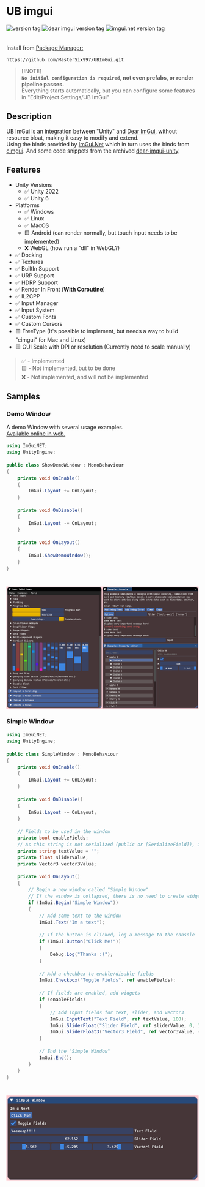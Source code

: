 ﻿# UB imgui
![version tag](https://img.shields.io/badge/version-0.0.1-blue)
![dear imgui version tag](https://img.shields.io/badge/DearImGui-1.91.0-orange)
![imgui.net version tag](https://img.shields.io/badge/ImGui.Net-1.91.0.1-purple)<br/>
<br/>
<br/>
Install from [Package Manager:](https://docs.unity3d.com/Manual/upm-ui-giturl.html)
```
https://github.com/MasterSix997/UBImGui.git
```

> [!NOTE]\
> **`No initial configuration is required`, not even prefabs, or render pipeline passes.<br/>**
> Everything starts automatically, but you can configure some features in "Edit/Project Settings/UB ImGui"

## Description
UB ImGui is an integration between "Unity" and [Dear ImGui](https://github.com/ocornut/imgui), without resource bloat, making it easy to modify and extend. <br/>
Using the binds provided by [ImGui.Net](https://github.com/ImGuiNET/ImGui.NET) which in turn uses the binds from [cimgui](https://github.com/cimgui/cimgui).
And some code snippets from the archived [dear-imgui-unity](https://github.com/realgamessoftware/dear-imgui-unity).<br/>

## Features
- Unity Versions 
  - ✅ Unity 2022
  - ✅ Unity 6
- Platforms
  - ✅ Windows
  - ✅ Linux
  - ✅ MacOS
  - 🟨 Android (can render normally, but touch input needs to be implemented)
  - ❌ WebGL (how run a "dll" in WebGL?)
- ✅ Docking
- ✅ Textures
- ✅ BuiltIn Support
- ✅ URP Support
- ✅ HDRP Support
- ✅ Render In Front (**With Coroutine**)
- ✅ IL2CPP
- ✅ Input Manager
- ✅ Input System
- ✅ Custom Fonts
- ✅ Custom Cursors
- 🟨 FreeType (It's possible to implement, but needs a way to build "cimgui" for Mac and Linux)
- 🟨 GUI Scale with DPI or resolution (Currently need to scale manually)

> ✅ - Implemented<br/>
> 🟨 - Not implemented, but to be done<br/>
> ❌ - Not implemented, and will not be implemented<br/>
 
## Samples
### Demo Window
A demo Window with several usage examples.<br/>
[Available online in web.](https://pthom.github.io/imgui_manual_online/manual/imgui_manual.html)

```csharp
using ImGuiNET;
using UnityEngine;

public class ShowDemoWindow : MonoBehaviour
{
    private void OnEnable()
    {
        ImGui.Layout += OnLayout;
    }
    
    private void OnDisable()
    {
        ImGui.Layout -= OnLayout;
    }

    private void OnLayout()
    {
        ImGui.ShowDemoWindow();
    }
}
```
<h1 align="center">
<a href="#"><img align="center" src="Documentation/Sources/DemoWindow.png"></a>
<br />
</h1>

### Simple Window

```csharp
using ImGuiNET;
using UnityEngine;

public class SimpleWindow : MonoBehaviour
{
    private void OnEnable()
    {
        ImGui.Layout += OnLayout;
    }

    private void OnDisable()
    {
        ImGui.Layout -= OnLayout;
    }

    // Fields to be used in the window
    private bool enableFields;
    // As this string is not serialized (public or [SerializeField]), it is necessary to initialize it before using
    private string textValue = "";
    private float sliderValue;
    private Vector3 vector3Value;
    
    private void OnLayout()
    {
        // Begin a new window called "Simple Window"
        // If the window is collapsed, there is no need to create widgets (no need to call ImGui.End())
        if (ImGui.Begin("Simple Window"))
        {
            // Add some text to the window
            ImGui.Text("Im a text");
            
            // If the button is clicked, log a message to the console
            if (ImGui.Button("Click Me!"))
            {
                Debug.Log("Thanks :)");
            }

            // Add a checkbox to enable/disable fields
            ImGui.Checkbox("Toggle Fields", ref enableFields);

            // If fields are enabled, add widgets
            if (enableFields)
            {
                // Add input fields for text, slider, and vector3
                ImGui.InputText("Text Field", ref textValue, 100);
                ImGui.SliderFloat("Slider Field", ref sliderValue, 0, 100);
                ImGui.SliderFloat3("Vector3 Field", ref vector3Value, -10, 10);
            }

            // End the "Simple Window"
            ImGui.End();
        }
    }
}
```
<h1 align="left">
<a href="#"><img align="center" src="Documentation/Sources/SimpleWindow.png"></a>
<br />
</h1>

